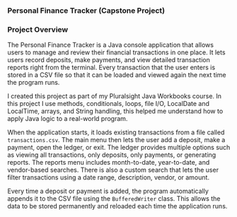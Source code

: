### Personal Finance Tracker (Capstone Project)
### Project Overview
The Personal Finance Tracker is a Java console application that allows users to manage and review their financial transactions in one place. It lets users record deposits, make payments, and view detailed transaction reports right from the terminal. Every transaction that the user enters is stored in a CSV file so that it can be loaded and viewed again the next time the program runs.  

I created this project as part of my Pluralsight Java Workbooks course. In this project I use methods, conditionals, loops, file I/O, LocalDate and LocalTime, arrays, and String handling, this helped me understand how to apply Java logic to a real-world program.  

When the application starts, it loads existing transactions from a file called `transactions.csv`. The main menu then lets the user add a deposit, make a payment, open the ledger, or exit. The ledger provides multiple options such as viewing all transactions, only deposits, only payments, or generating reports. The reports menu includes month-to-date, year-to-date, and vendor-based searches. There is also a custom search that lets the user filter transactions using a date range, description, vendor, or amount.  

Every time a deposit or payment is added, the program automatically appends it to the CSV file using the `BufferedWriter` class. This allows the data to be stored permanently and reloaded each time the application runs. 


